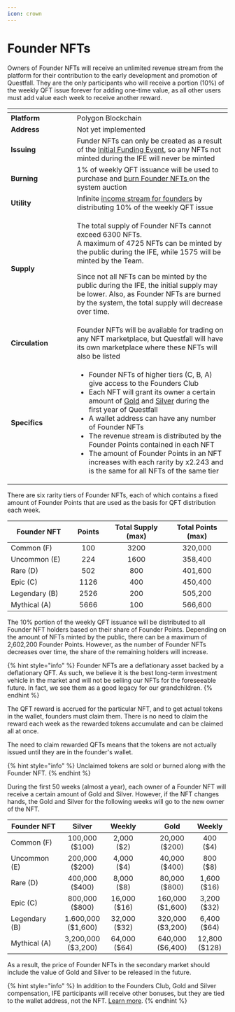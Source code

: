 ```yaml
---
icon: crown
---
```


# Founder NFTs

Owners of Founder NFTs will receive an unlimited revenue stream from the platform for their contribution to the early development and promotion of Questfall. They are the only participants who will receive a portion (10%) of the weekly QFT issue forever for adding one-time value, as all other users must add value each week to receive another reward.

<table data-header-hidden><thead><tr><th width="135"></th><th></th></tr></thead><tbody><tr><td><strong>Platform</strong></td><td>Polygon Blockchain</td></tr><tr><td><strong>Address</strong></td><td>Not yet implemented</td></tr><tr><td><strong>Issuing</strong></td><td>Funder NFTs can only be created as a result of the <a href="../roadmap/initial-funding-event.md">Initial Funding Event</a>, so any NFTs not minted during the IFE will never be minted</td></tr><tr><td><strong>Burning</strong></td><td>1% of weekly QFT issuance will be used to purchase and <a href="../infrastructure/founder-nfts-burning.md">burn Founder NFTs </a>on the system auction</td></tr><tr><td><strong>Utility</strong></td><td>Infinite <a href="../infrastructure/founders-revenue.md">income stream for founders</a> by distributing 10% of the weekly QFT issue</td></tr><tr><td><strong>Supply</strong></td><td><p>The total supply of Founder NFTs cannot exceed 6300 NFTs. <br>A maximum of 4725 NFTs can be minted by the public during the IFE, while 1575 will be minted by the Team. </p><p>Since not all NFTs can be minted by the public during the IFE, the initial supply may be lower. Also, as Founder NFTs are burned by the system, the total supply will decrease over time.</p></td></tr><tr><td><strong>Circulation</strong></td><td>Founder NFTs will be available for trading on any NFT marketplace, but Questfall will have its own marketplace where these NFTs will also be listed</td></tr><tr><td><strong>Specifics</strong></td><td><ul><li>Founder NFTs of higher tiers (C, B, A) give access to the Founders Club</li><li>Each NFT will grant its owner a certain amount of <a href="gold.md">Gold</a> and <a href="silver.md">Silver</a> during the first year of Questfall</li><li>A wallet address can have any number of Founder NFTs</li><li>The revenue stream is distributed by the Founder Points contained in each NFT</li><li>The amount of Founder Points in an NFT increases with each rarity by x2.243 and is the same for all NFTs of the same tier</li></ul></td></tr></tbody></table>

There are six rarity tiers of Founder NFTs, each of which contains a fixed amount of Founder Points that are used as the basis for QFT distribution each week.

<table><thead><tr><th width="160">Founder NFT</th><th width="81" align="center">Points</th><th width="173" align="center">Total Supply (max)</th><th width="170" align="center">Total Points (max)</th></tr></thead><tbody><tr><td>Common (F)</td><td align="center">100</td><td align="center">3200</td><td align="center">320,000</td></tr><tr><td>Uncommon (E)</td><td align="center">224</td><td align="center">1600</td><td align="center">358,400</td></tr><tr><td>Rare (D)</td><td align="center">502</td><td align="center">800</td><td align="center">401,600</td></tr><tr><td>Epic (C)</td><td align="center">1126</td><td align="center">400</td><td align="center">450,400</td></tr><tr><td>Legendary (B)</td><td align="center">2526</td><td align="center">200</td><td align="center">505,200</td></tr><tr><td>Mythical (A)</td><td align="center">5666</td><td align="center">100</td><td align="center">566,600</td></tr></tbody></table>

The 10% portion of the weekly QFT issuance will be distributed to all Founder NFT holders based on their share of Founder Points. Depending on the amount of NFTs minted by the public, there can be a maximum of 2,602,200 Founder Points. However, as the number of Founder NFTs decreases over time, the share of the remaining holders will increase.

{% hint style="info" %}
Founder NFTs are a deflationary asset backed by a deflationary QFT. As such, we believe it is the best long-term investment vehicle in the market and will not be selling our NFTs for the foreseeable future. In fact, we see them as a good legacy for our grandchildren.
{% endhint %}

The QFT reward is accrued for the particular NFT, and to get actual tokens in the wallet, founders must claim them. There is no need to claim the reward each week as the rewarded tokens accumulate and can be claimed all at once.&#x20;

The need to claim rewarded QFTs means that the tokens are not actually issued until they are in the founder's wallet.&#x20;

{% hint style="info" %}
Unclaimed tokens are sold or burned along with the Founder NFT.
{% endhint %}

During the first 50 weeks (almost a year), each owner of a Founder NFT will receive a certain amount of Gold and Silver. However, if the NFT changes hands, the Gold and Silver for the following weeks will go to the new owner of the NFT.

<table><thead><tr><th width="162">Founder NFT</th><th width="114" align="center">Silver</th><th width="97" align="center">Weekly</th><th width="40"></th><th width="100" align="center">Gold</th><th width="91" align="center">Weekly</th></tr></thead><tbody><tr><td>Common (F)</td><td align="center">100,000 ($100)</td><td align="center">2,000 ($2)</td><td></td><td align="center">20,000 ($200)</td><td align="center">400 ($4)</td></tr><tr><td>Uncommon (E)</td><td align="center">200,000 ($200)</td><td align="center">4,000 ($4)</td><td></td><td align="center">40,000 ($400)</td><td align="center">800 ($8)</td></tr><tr><td>Rare (D)</td><td align="center">400,000 ($400)</td><td align="center">8,000 ($8)</td><td></td><td align="center">80,000 ($800)</td><td align="center">1,600 ($16)</td></tr><tr><td>Epic (C)</td><td align="center">800,000 ($800)</td><td align="center">16,000 ($16)</td><td></td><td align="center">160,000 ($1,600)</td><td align="center">3,200 ($32)</td></tr><tr><td>Legendary (B)</td><td align="center">1.600,000 ($1,600)</td><td align="center">32,000 ($32)</td><td></td><td align="center">320,000 ($3,200)</td><td align="center">6,400 ($64)</td></tr><tr><td>Mythical (A)</td><td align="center">3,200,000 ($3,200)</td><td align="center">64,000 ($64)</td><td></td><td align="center">640,000 ($6,400)</td><td align="center">12,800 ($128)</td></tr></tbody></table>

As a result, the price of Founder NFTs in the secondary market should include the value of Gold and Silver to be released in the future.

{% hint style="info" %}
In addition to the Founders Club,  Gold and Silver compensation, IFE participants will receive other bonuses, but they are tied to the wallet address, not the NFT. [Learn more](../roadmap/initial-funding-event.md).
{% endhint %}

